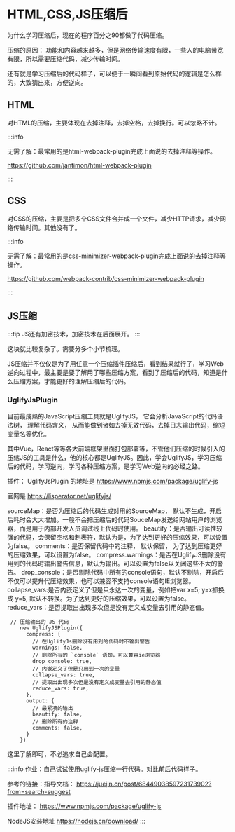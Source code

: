# HTML,CSS,JS压缩后

为什么学习压缩后，现在的程序百分之90都做了代码压缩。

压缩的原因：
功能和内容越来越多，但是网络传输速度有限，一些人的电脑带宽有限，所以需要压缩代码，减少传输时间。

还有就是学习压缩后的代码样子，可以便于一瞬间看到原始代码的逻辑是怎么样的，大致猜出来，方便逆向。


## HTML

对HTML的压缩，主要体现在去掉注释，去掉空格，去掉换行。可以忽略不计。

:::info

无需了解：最常用的是html-webpack-plugin完成上面说的去掉注释等操作。

https://github.com/jantimon/html-webpack-plugin

:::

## CSS

对CSS的压缩，主要是把多个CSS文件合并成一个文件，减少HTTP请求，减少网络传输时间。其他没有了。

:::info

无需了解：最常用的是css-minimizer-webpack-plugin完成上面说的去掉注释等操作。

https://github.com/webpack-contrib/css-minimizer-webpack-plugin

:::


## JS压缩

:::tip
JS还有加密技术，加密技术在后面展开。
:::

这块就比较复杂了。需要分多个小节梳理。

JS压缩并不仅仅是为了用任意一个压缩插件压缩后，看到结果就行了，学习Web逆向过程中，最主要是要了解用了哪些压缩方案，看到了压缩后的代码，知道是什么压缩方案，才能更好的理解压缩后的代码。

### UglifyJsPlugin

目前最成熟的JavaScript压缩工具就是UglifyJS， 它会分析JavaScript的代码语法树， 理解代码含义， 从而能做到诸如去掉无效代码，去掉日志输出代码，缩短变量名等优化。

其中Vue，React等等各大前端框架里面打包部署等，不管他们压缩的时候引入的压缩JS的工具是什么，他的核心都是UglifyJS。因此，学会UglifyJS，学习压缩后的代码，学习逆向，学习各种压缩方案，是学习Web逆向的必经之路。

插件： UglifyJsPlugin 的地址是 https://www.npmjs.com/package/uglify-js

官网是 https://lisperator.net/uglifyjs/

sourceMap：是否为压缩后的代码生成对用的SourceMap， 默认不生成，开启后耗时会大大增加。一般不会把压缩后的代码SouceMap发送给网站用户的浏览器，而是用于内部开发人员调试线上代码时使用。
beautify：是否输出可读性较强的代码，会保留空格和制表符，默认为是，为了达到更好的压缩效果，可以设置为false。
comments：是否保留代码中的注释， 默认保留， 为了达到压缩更好的压缩效果，可以设置为false。
compress.warnings：是否在UglifyJS删除没有用到的代码时输出警告信息，默认为输出。可以设置为false以关闭这些不大的警告。
drop_console：是否剔除代码中所有的console语句，默认不剔除，开启后不仅可以提升代压缩效果，也可以兼容不支持console语句IE浏览器。
collapse_vars:是否内嵌定义了但是只永达一次的变量，例如把var x=5; y=x抓换成 y=5, 默认不转换。为了达到更好的压缩效果，可以设置为false。
reduce_vars：是否提取出出现多次但是没有定义成变量去引用的静态值。


```
 // 压缩输出的 JS 代码
    new UglifyJSPlugin({
      compress: {
        // 在UglifyJs删除没有用到的代码时不输出警告
        warnings: false,
        // 删除所有的 `console` 语句，可以兼容ie浏览器
        drop_console: true,
        // 内嵌定义了但是只用到一次的变量
        collapse_vars: true,
        // 提取出出现多次但是没有定义成变量去引用的静态值
        reduce_vars: true,
      },
      output: {
        // 最紧凑的输出
        beautify: false,
        // 删除所有的注释
        comments: false,
      }
    })
```

这里了解即可，不必追求自己会配置。

:::info
作业：自己试试使用uglify-js压缩一行代码。对比前后代码样子。

参考的链接：指导文档：
https://juejin.cn/post/6844903859723173902?from=search-suggest

插件地址：
https://www.npmjs.com/package/uglify-js


NodeJS安装地址
https://nodejs.cn/download/
:::
 